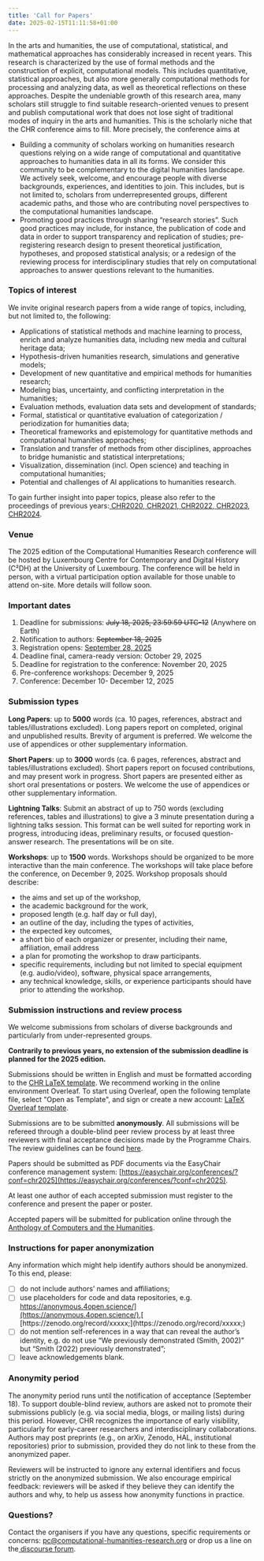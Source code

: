 ```yaml
---
title: 'Call for Papers'
date: 2025-02-15T11:11:58+01:00
---
```


In the arts and humanities, the use of computational, statistical, and mathematical approaches has considerably increased in recent years. This research is characterized by the use of formal methods and the construction of explicit, computational models. This includes quantitative, statistical approaches, but also more generally computational methods for processing and analyzing data, as well as theoretical reflections on these approaches. Despite the undeniable growth of this research area, many scholars still struggle to find suitable research-oriented venues to present and publish computational work that does not lose sight of traditional modes of inquiry in the arts and humanities. This is the scholarly niche that the CHR conference aims to fill. More precisely, the conference aims at

- Building a community of scholars working on humanities research questions relying on a wide range of computational and quantitative approaches to humanities data in all its forms. We consider this community to be complementary to the digital humanities landscape. We actively seek, welcome, and encourage people with diverse backgrounds, experiences, and identities to join. This includes, but is not limited to, scholars from underrepresented groups, different academic paths, and those who are contributing novel perspectives to the computational humanities landscape.
- Promoting good practices through sharing “research stories”. Such good practices may include, for instance, the publication of code and data in order to support transparency and replication of studies; pre-registering research design to present theoretical justification, hypotheses, and proposed statistical analysis; or a redesign of the reviewing process for interdisciplinary studies that rely on computational approaches to answer questions relevant to the humanities.

### Topics of interest

We invite original research papers from a wide range of topics, including, but not limited to, the following:

- Applications of statistical methods and machine learning to process, enrich and analyze humanities data, including new media and cultural heritage data;
- Hypothesis-driven humanities research, simulations and generative models;
- Development of new quantitative and empirical methods for humanities research;
- Modeling bias, uncertainty, and conflicting interpretation in the humanities;
- Evaluation methods, evaluation data sets and development of standards;
- Formal, statistical or quantitative evaluation of categorization / periodization for humanities data;
- Theoretical frameworks and epistemology for quantitative methods and computational humanities approaches;
- Translation and transfer of methods from other disciplines, approaches to bridge humanistic and statistical interpretations;
- Visualization, dissemination (incl. Open science) and teaching in computational humanities;
- Potential and challenges of AI applications to humanities research.

To gain further insight into paper topics, please also refer to the proceedings of previous years:[ ](http://ceur-ws.org/Vol-2723/)[CHR2020](http://ceur-ws.org/Vol-2723/),[ ](http://ceur-ws.org/Vol-2989/)[CHR2021](http://ceur-ws.org/Vol-2989/),[ ](https://ceur-ws.org/Vol-3290/)[CHR2022](https://ceur-ws.org/Vol-3290/),[ ](https://ceur-ws.org/Vol-3558/)[CHR2023](https://ceur-ws.org/Vol-3558/), [CHR2024](https://2024.computational-humanities-research.org/cfp/).

### Venue

The 2025 edition of the Computational Humanities Research conference will be hosted by Luxembourg Centre for Contemporary and Digital History (C²DH) at the University of Luxembourg. The conference will be held in person, with a virtual participation option available for those unable to attend on-site. More details will follow soon. 

### Important dates

1. Deadline for submissions: ~~July 18, 2025, 23:59:59 UTC-12~~ (Anywhere on Earth)
2. Notification to authors: ~~September 18, 2025~~
3. Registration opens: [September 28, 2025](../venue/registration/)
4. Deadline final, camera-ready version: October 29, 2025
5. Deadline for registration to the conference: November 20, 2025
6. Pre-conference workshops: December 9, 2025
7. Conference: December 10- December 12, 2025

### Submission types

**Long Papers**: up to **5000** words (ca. 10 pages, references, abstract and tables/illustrations excluded). Long papers report on completed, original and unpublished results. Brevity of argument is preferred. We welcome the use of appendices or other supplementary information.

**Short Papers**: up to **3000** words (ca. 6 pages, references, abstract and tables/illustrations excluded). Short papers report on focused contributions, and may present work in progress. Short papers are presented either as short oral presentations or posters. We welcome the use of appendices or other supplementary information.

**Lightning Talks**: Submit an abstract of up to 750 words (excluding references, tables and illustrations) to give a 3 minute presentation during a lightning talks session. This format can be well suited for reporting work in progress, introducing ideas, preliminary results, or focused question-answer research. The presentations will be on site.

**Workshops**: up to **1500** words. Workshops should be organized to be more interactive than the main conference. The workshops will take place before the conference, on December 9, 2025. Workshop proposals should describe:

- the aims and set up of the workshop,
- the academic background for the work,
- proposed length (e.g. half day or full day),
- an outline of the day, including the types of activities,
- the expected key outcomes,
- a short bio of each organizer or presenter, including their name, affiliation, email address
- a plan for promoting the workshop to draw participants.
- specific requirements, including but not limited to special equipment (e.g. audio/video), software, physical space arrangements,
- any technical knowledge, skills, or experience participants should have prior to attending the workshop.

### Submission instructions and review process

We welcome submissions from scholars of diverse backgrounds and particularly from under-represented groups.

**Contrarily to previous years, no extension of the submission deadline is planned for the 2025 edition.**

Submissions should be written in English and must be formatted according to the [CHR LaTeX template](https://anthology.ach.org/resources/anthology-ch.zip). We recommend working in the online environment Overleaf. To start using Overleaf, open the following template file, select "Open as Template", and sign or create a new account: [LaTeX Overleaf template](https://www.overleaf.com/latex/templates/ach-proceedings-paper-template/znmzmfngrwpd).

Submissions are to be submitted **anonymously**. All submissions will be refereed through a double-blind peer review process by at least three reviewers with final acceptance decisions made by the Programme Chairs. The review guidelines can be found [here](/reviewer-instructions).

Papers should be submitted as PDF documents via the EasyChair conference management system: [https://easychair.org/conferences/?conf=chr2025](https://easychair.org/conferences/?conf=chr2025).

At least one author of each accepted submission must register to the conference and present the paper or poster.

Accepted papers will be submitted for publication online through the [Anthology of Computers and the Humanities](https://anthology.ach.org/).

### Instructions for paper anonymization

Any information which might help identify authors should be anonymized. To this end, please:

- [ ] do not include authors’ names and affiliations;
- [ ] use placeholders for code and data repositories, e.g.[ ](https://anonymous.4open.science/)[https://anonymous.4open.science/](https://anonymous.4open.science/),[ ](https://zenodo.org/record/xxxxx;)[https://zenodo.org/record/xxxxx;](https://zenodo.org/record/xxxxx;)
- [ ] do not mention self-references in a way that can reveal the author’s identity, e.g. do not use “We previously demonstrated (Smith, 2002)” but “Smith (2022) previously demonstrated”;
- [ ] leave acknowledgements blank.

### Anonymity period

The anonymity period runs until the notification of acceptance (September 18). To support double-blind review, authors are asked not to promote their submissions publicly (e.g. via social media, blogs, or mailing lists) during this period. However, CHR recognizes the importance of early visibility, particularly for early-career researchers and interdisciplinary collaborations. Authors may post preprints (e.g., on arXiv, Zenodo, HAL, institutional repositories) prior to submission, provided they do not link to these from the anonymized paper.

Reviewers will be instructed to ignore any external identifiers and focus strictly on the anonymized submission. We also encourage empirical feedback: reviewers will be asked if they believe they can identify the authors and why, to help us assess how anonymity functions in practice.

### Questions?

Contact the organisers if you have any questions, specific requirements or concerns: [pc@computational-humanities-research.org](mailto:pc@computational-humanities-research.org "mailto:pc@computational-humanities-research.org") or drop us a line on the[ ](https://discourse.computational-humanities-research.org)[discourse forum](https://discourse.computational-humanities-research.org).

